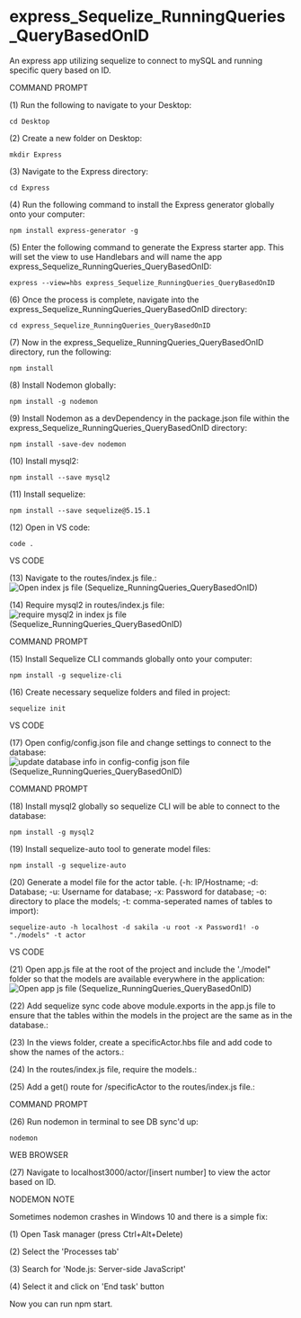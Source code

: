 # express_Sequelize_RunningQueries_QueryBasedOnID
An express app utilizing sequelize to connect to mySQL and running specific query based on ID. 

COMMAND PROMPT

(1) Run the following to navigate to your Desktop: 

    cd Desktop

(2) Create a new folder on Desktop: 

    mkdir Express

(3) Navigate to the Express directory: 

    cd Express

(4) Run the following command to install the Express generator globally onto your computer: 

    npm install express-generator -g

(5) Enter the following command to generate the Express starter app. This will set the view to use Handlebars and will name the app express_Sequelize_RunningQueries_QueryBasedOnID: 

    express --view=hbs express_Sequelize_RunningQueries_QueryBasedOnID

(6) Once the process is complete, navigate into the express_Sequelize_RunningQueries_QueryBasedOnID directory: 

    cd express_Sequelize_RunningQueries_QueryBasedOnID

(7) Now in the express_Sequelize_RunningQueries_QueryBasedOnID directory, run the following: 

    npm install

(8) Install Nodemon globally: 

    npm install -g nodemon
    
(9) Install Nodemon as a devDependency in the package.json file within the express_Sequelize_RunningQueries_QueryBasedOnID directory:

    npm install -save-dev nodemon
    
(10) Install mysql2:

    npm install --save mysql2

(11) Install sequelize: 

    npm install --save sequelize@5.15.1

(12) Open in VS code:

    code . 


VS CODE

(13) Navigate to the routes/index.js file.: ![Open index js file (Sequelize_RunningQueries_QueryBasedOnID)](https://user-images.githubusercontent.com/35668707/69103754-3e6b0680-0a34-11ea-886e-6f6f4fac5662.JPG)

(14) Require mysql2 in routes/index.js file: ![require mysql2 in index js file (Sequelize_RunningQueries_QueryBasedOnID)](https://user-images.githubusercontent.com/35668707/69103790-5c386b80-0a34-11ea-99f8-1c176507ffb9.JPG)


COMMAND PROMPT

(15) Install Sequelize CLI commands globally onto your computer: 

    npm install -g sequelize-cli

(16) Create necessary sequelize folders and filed in project:

    sequelize init
    

VS CODE

(17) Open config/config.json file and change settings to connect to the database: ![update database info in config-config json file (Sequelize_RunningQueries_QueryBasedOnID)](https://user-images.githubusercontent.com/35668707/69103865-8be77380-0a34-11ea-9035-a6f475887898.JPG)


COMMAND PROMPT

(18) Install mysql2 globally so sequelize CLI will be able to connect to the database:

    npm install -g mysql2
    
(19) Install sequelize-auto tool to generate model files: 

    npm install -g sequelize-auto

(20) Generate a model file for the actor table. (-h: IP/Hostname; -d: Database; -u: Username for database; -x: Password for database; -o: directory to place the models; -t: comma-seperated names of tables to import):  

    sequelize-auto -h localhost -d sakila -u root -x Password1! -o "./models" -t actor
    
VS CODE

(21) Open app.js file at the root of the project and include the './model" folder so that the models are available everywhere in the application: ![Open app js file (Sequelize_RunningQueries_QueryBasedOnID)](https://user-images.githubusercontent.com/35668707/69103931-b6d1c780-0a34-11ea-9320-c246e9fb5eb6.JPG)



(22) Add sequelize sync code above module.exports in the app.js file to ensure that the tables within the models in the project are the same as in the database.: 

(23) In the views folder, create a specificActor.hbs file and add code to show the names of the actors.: 

(24) In the routes/index.js file, require the models.: 

(25) Add a get() route for /specificActor to the routes/index.js file.: 

COMMAND PROMPT

(26) Run nodemon in terminal to see DB sync'd up: 

    nodemon

WEB BROWSER

(27) Navigate to localhost3000/actor/[insert number] to view the actor based on ID.


NODEMON NOTE

Sometimes nodemon crashes in Windows 10 and there is a simple fix:

(1) Open Task manager (press Ctrl+Alt+Delete)

(2) Select the 'Processes tab'

(3) Search for 'Node.js: Server-side JavaScript'

(4) Select it and click on 'End task' button

Now you can run npm start.
